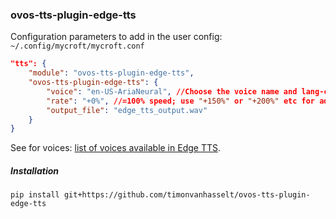 ### ovos-tts-plugin-edge-tts

Configuration parameters to add in the user config: `~/.config/mycroft/mycroft.conf`

```json
"tts": {
    "module": "ovos-tts-plugin-edge-tts",
    "ovos-tts-plugin-edge-tts": {
        "voice": "en-US-AriaNeural", //Choose the voice name and lang-code (see list below)
        "rate": "+0%", //=100% speed; use "+150%" or "+200%" etc for adjusting speed
        "output_file": "edge_tts_output.wav"
    }
}
```
See for voices: [list of voices available in Edge TTS](https://gist.github.com/BettyJJ/17cbaa1de96235a7f5773b8690a20462). 


##### Installation

`pip install git+https://github.com/timonvanhasselt/ovos-tts-plugin-edge-tts`
